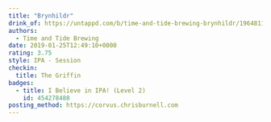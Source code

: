 ```yaml
---
title: "Brynhildr"
drink_of: https://untappd.com/b/time-and-tide-brewing-brynhildr/1964811
authors:
  - Time and Tide Brewing
date: 2019-01-25T12:49:10+0000
rating: 3.75
style: IPA - Session
checkin:
  title: The Griffin
badges:
  - title: I Believe in IPA! (Level 2)
    id: 454278488
posting_method: https://corvus.chrisburnell.com
---
```

